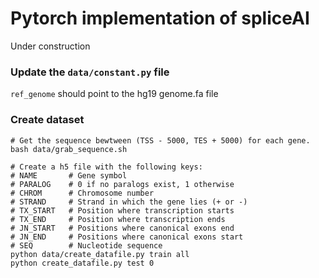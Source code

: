 # Pytorch implementation of spliceAI

Under construction

### Update the `data/constant.py` file
`ref_genome` should point to the hg19 genome.fa file


### Create dataset
```
# Get the sequence bewtween (TSS - 5000, TES + 5000) for each gene. 
bash data/grab_sequence.sh

# Create a h5 file with the following keys:
# NAME       # Gene symbol
# PARALOG    # 0 if no paralogs exist, 1 otherwise
# CHROM      # Chromosome number
# STRAND     # Strand in which the gene lies (+ or -)
# TX_START   # Position where transcription starts
# TX_END     # Position where transcription ends
# JN_START   # Positions where canonical exons end
# JN_END     # Positions where canonical exons start
# SEQ        # Nucleotide sequence
python data/create_datafile.py train all
python create_datafile.py test 0
```





